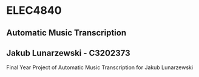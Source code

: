 # ELEC4840

## Automatic Music Transcription
## Jakub Lunarzewski - C3202373

Final Year Project of Automatic Music Transcription for Jakub Lunarzewski